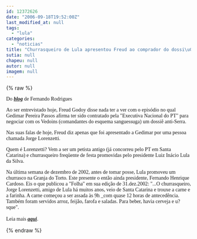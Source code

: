 ```yaml
---
id: 12372626
date: "2006-09-18T19:52:00Z"
last_modified_at: null
tags:
  - "lula"
categories:
  - "noticias"
title: "Churrasqueiro de Lula apresentou Freud ao comprador do dossi\u00ea"
sutia: null
chapeu: null
autor: null
imagem: null
---
```

{% raw %}
<p><span style="font-family: Verdana;">Do <strong><em><a href="http://fivenews.sjcc.com.br/https:/uolpolitica.blog.uol.com.br/" target="_blank" rel="noopener noreferrer">blog</a></em></strong> de Fernando Rodrigues</span></p>
<p><span style="font-family: Verdana;">Ao ser entrevistado hoje, Freud Godoy disse nada ter a ver com o epis&oacute;dio no qual Gedimar Pereira Passos afirma ter sido contratado pela "Executiva Nacional do PT" para negociar com os Vedoins (comandantes do esquema sanguessuga) um dossi&ecirc; anti-Serra.</span></p>
<p><span style="font-family: Verdana;">Nas suas falas de hoje, Freud diz apenas que foi apresentado a Gedimar por uma pessoa chamada Jorge Lorenzetti.</span></p>
<p><span style="font-family: Verdana;">Quem &eacute; Lorenzetti? Vem a ser um petista antigo (j&aacute; concorreu pelo PT em Santa Catarina) e churrasqueiro freq&uuml;ente de festa promovidas pelo presidente Luiz In&aacute;cio Lula da Silva.</span></p>
<p><span style="font-family: Verdana;">Na &uacute;ltima semana de dezembro de 2002, antes de tomar posse, Lula promoveu um churrasco na Granja do Torto. Este presente o ent&atilde;o ainda presidente, Fernando Henrique Cardoso. Eis o que publicou a "Folha" em sua edi&ccedil;&atilde;o de 31.dez.2002: "...O churrasqueiro, Jorge Lorenzetti, amigo de Lula h&aacute; muitos anos, veio de Santa Catarina e trouxe a carne e a farinha. A carne come&ccedil;ou a ser assada &agrave;s 9h _com quase 12 horas de anteced&ecirc;ncia. Tamb&eacute;m foram servidos arroz, feij&atilde;o, farofa e saladas. Para beber, havia cerveja e u?sque".<br /><br />Leia mais <strong><em><a href="http://fivenews.sjcc.com.br/https:/uolpolitica.blog.uol.com.br/" target="_blank" rel="noopener noreferrer">aqui</a></em></strong>.</span></p>
{% endraw %}
